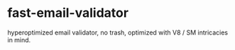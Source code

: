 # fast-email-validator
hyperoptimized email validator, no trash, optimized with V8 / SM intricacies in mind.
